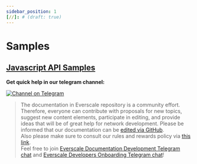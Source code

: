 ```yaml
---
sidebar_position: 1
[//]: # (draft: true)
---
```


# Samples

## [Javascript API Samples](https://github.com/tonlabs/sdk-samples)


**Get quick help in our telegram channel:**

[![Channel on Telegram](https://img.shields.io/badge/chat-on%20telegram-9cf.svg)](https://t.me/ever\_sdk)



>  The documentation in Everscale repository is a community effort. Therefore, everyone can contribute with proposals for new topics, suggest new content elements, participate in editing, and provide ideas that will be of great help for network development.
Please be informed that our documentation can be [edited via GitHub](https://github.com/everscale-org/docs/issues).  
  Also please make sure to consult our rules and rewards policy via [this link](https://docs.everscale.network/contribute/hot-streams/documentations).  
  Feel free to join [Everscale Documentation Development Telegram chat](https://t.me/+C2IpQXWZtCwxYzEy) and [Everscale Developers Onboarding Telegram chat](https://t.me/+Vca1Gs6uPzIyNWVi)!
